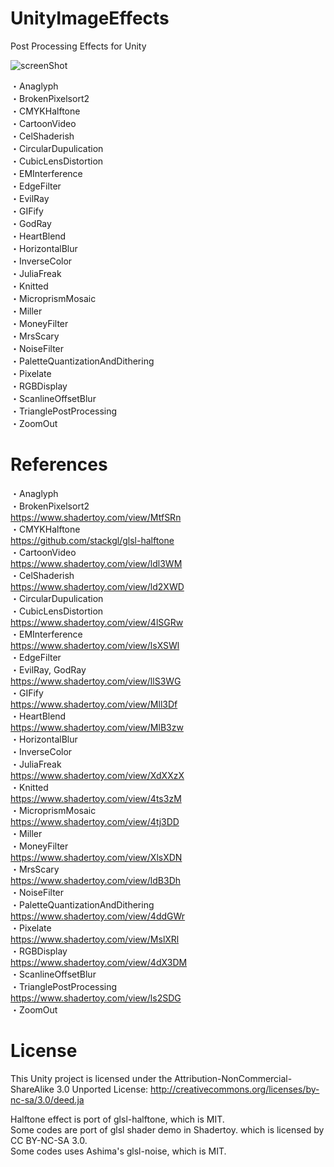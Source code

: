 # UnityImageEffects
Post Processing Effects for Unity

![screenShot](https://github.com/hiroakioishi/UnityImageEffects/blob/master/screenShot.png)

・Anaglyph  
・BrokenPixelsort2  
・CMYKHalftone  
・CartoonVideo  
・CelShaderish  
・CircularDupulication  
・CubicLensDistortion  
・EMInterference  
・EdgeFilter  
・EvilRay  
・GIFify  
・GodRay  
・HeartBlend  
・HorizontalBlur  
・InverseColor  
・JuliaFreak  
・Knitted  
・MicroprismMosaic  
・Miller  
・MoneyFilter  
・MrsScary  
・NoiseFilter  
・PaletteQuantizationAndDithering  
・Pixelate  
・RGBDisplay  
・ScanlineOffsetBlur  
・TrianglePostProcessing  
・ZoomOut  


# References
・Anaglyph  
・BrokenPixelsort2  
https://www.shadertoy.com/view/MtfSRn  
・CMYKHalftone  
https://github.com/stackgl/glsl-halftone  
・CartoonVideo  
https://www.shadertoy.com/view/ldl3WM  
・CelShaderish  
https://www.shadertoy.com/view/ld2XWD  
・CircularDupulication  
・CubicLensDistortion  
https://www.shadertoy.com/view/4lSGRw  
・EMInterference  
https://www.shadertoy.com/view/lsXSWl  
・EdgeFilter  
・EvilRay, GodRay  
https://www.shadertoy.com/view/llS3WG  
・GIFify  
https://www.shadertoy.com/view/Mll3Df  
・HeartBlend  
https://www.shadertoy.com/view/MlB3zw  
・HorizontalBlur  
・InverseColor  
・JuliaFreak  
https://www.shadertoy.com/view/XdXXzX  
・Knitted  
https://www.shadertoy.com/view/4ts3zM  
・MicroprismMosaic  
https://www.shadertoy.com/view/4tj3DD  
・Miller  
・MoneyFilter  
https://www.shadertoy.com/view/XlsXDN  
・MrsScary  
https://www.shadertoy.com/view/ldB3Dh  
・NoiseFilter  
・PaletteQuantizationAndDithering  
https://www.shadertoy.com/view/4ddGWr  
・Pixelate  
https://www.shadertoy.com/view/MslXRl  
・RGBDisplay  
https://www.shadertoy.com/view/4dX3DM  
・ScanlineOffsetBlur  
・TrianglePostProcessing  
https://www.shadertoy.com/view/ls2SDG  
・ZoomOut  

# License

This Unity project is licensed under the Attribution-NonCommercial-ShareAlike 3.0 Unported License:
http://creativecommons.org/licenses/by-nc-sa/3.0/deed.ja

Halftone effect is port of glsl-halftone, which is MIT.  
Some codes are port of glsl shader demo in Shadertoy. which is licensed by CC BY-NC-SA 3.0.  
Some codes uses Ashima's glsl-noise, which is MIT.  
